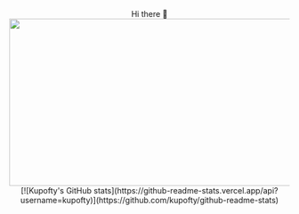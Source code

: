 
<div align="center">
  Hi there 👋
</div>

<!-- ![Github stats](https://github-readme-stats.vercel.app/api?username=Kupofty&theme=highcontrast&show_icons=true&count_private=true) -->

<div align="center">
  <img src="https://media.giphy.com/media/dWesBcTLavkZuG35MI/giphy.gif" width="600" height="300"/>
  [![Kupofty's GitHub stats](https://github-readme-stats.vercel.app/api?username=kupofty)](https://github.com/kupofty/github-readme-stats)
</div>
